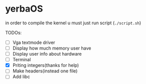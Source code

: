 # yerbaOS

in order to compile the kernel u must just run script
(`./script.sh`) 



TODOs:

- [ ] Vga textmode driver
- [ ] Display how much memory user have
- [ ] Display user info about hardware 
- [ ] Terminal 
- [x] Priting integers(thanks for help)
- [ ] Make headers(instead one file)
- [ ] Add libc
